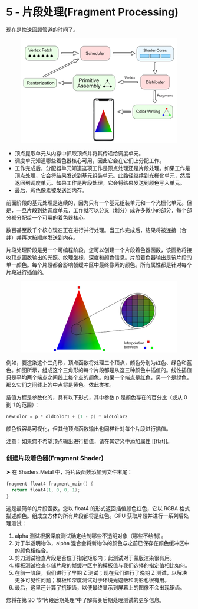 # 5 - 片段处理(Fragment Processing)

现在是快速回顾管道的时间了。

<figure><img src="../../../.gitbook/assets/image (1).png" alt=""><figcaption></figcaption></figure>

* 顶点提取单元从内存中抓取顶点并将其传递给调度单元。
* 调度单元知道哪些着色器核心可用，因此它会在它们上分配工作。
* 工作完成后，分配器单元知道这项工作是顶点处理还是片段处理。如果工作是顶点处理，它会将结果发送到基元组装单元。此路径继续到光栅化单元，然后返回到调度单元。如果工作是片段处理，它会将结果发送到颜色写入单元。
* 最后，彩色像素被发送回内存。

前面阶段的基元处理是连续的，因为只有一个基元组装单元和一个光栅化单元。但是，一旦片段到达调度单元，工作就可以分叉（划分）成许多微小的部分，每个部分都分配给一个可用的着色器核心。

数百甚至数千个核心现在正在进行并行处理。当工作完成后，结果将被连接（合并）并再次按顺序发送到内存。

片段处理阶段是另一个可编程阶段。您可以创建一个片段着色器函数，该函数将接收顶点函数输出的光照、纹理坐标、深度和颜色信息。片段着色器输出是该片段的单一颜色。每个片段都会影响帧缓冲区中最终像素的颜色。所有属性都是针对每个片段进行插值的。

<figure><img src="../../../.gitbook/assets/image (2).png" alt=""><figcaption></figcaption></figure>

例如，要渲染这个三角形，顶点函数将处理三个顶点，颜色分别为红色、绿色和蓝色。如图所示，组成这个三角形的每个片段都是从这三种颜色中插值的。线性插值只是平均两个端点之间线上每个点的颜色。如果一个端点是红色，另一个是绿色，那么它们之间线上的中点将是黄色。依此类推。

插值方程是参数化的，具有以下形式，其中参数 p 是颜色存在的百分比（或从 0 到 1 的范围）：

```swift
newColor = p * oldColor1 + (1 - p) * oldColor2
```

颜色很容易可视化，但其他顶点函数输出也同样针对每个片段进行插值。

注意：如果您不希望顶点输出进行插值，请在其定义中添加属性 \[\[flat]]。

### 创建片段着色器(Fragment Shader)

➤ 在 Shaders.Metal 中，将片段函数添加到文件末尾：&#x20;

```swift
fragment float4 fragment_main() {
  return float4(1, 0, 0, 1);
}
```

这是最简单的片段函数。您以 float4 的形式返回插值颜色红色，它以 RGBA 格式描述颜色。组成立方体的所有片段都将是红色。GPU 获取片段并进行一系列后处理测试：

1. alpha 测试根据深度测试确定绘制哪些不透明对象（哪些不绘制）。
2. 对于半透明物体，alpha 混合会将新物体的颜色与之前已保存在颜色缓冲区中的颜色相结合。
3. 剪刀测试检查片段是否位于指定矩形内；此测试对于蒙版渲染很有用。
4. 模板测试检查存储片段的帧缓冲区中的模板值与我们选择的指定值相比如何。
5. 在前一阶段，我们进行了早期 Z 测试；现在我们进行了晚期 Z 测试，以解决更多可见性问题；模板和深度测试对于环境光遮蔽和阴影也很有用。
6. 最后，这里还计算了抗锯齿，以便最终显示到屏幕上的图像不会出现锯齿。

您将在第 20 节“片段后期处理”中了解有关后期处理测试的更多信息。
